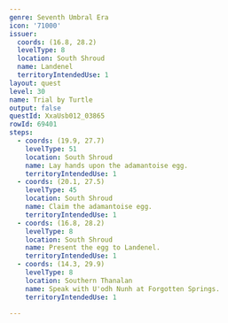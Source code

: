 ```yaml
---
genre: Seventh Umbral Era
icon: '71000'
issuer:
  coords: (16.8, 28.2)
  levelType: 8
  location: South Shroud
  name: Landenel
  territoryIntendedUse: 1
layout: quest
level: 30
name: Trial by Turtle
output: false
questId: XxaUsb012_03865
rowId: 69401
steps:
  - coords: (19.9, 27.7)
    levelType: 51
    location: South Shroud
    name: Lay hands upon the adamantoise egg.
    territoryIntendedUse: 1
  - coords: (20.1, 27.5)
    levelType: 45
    location: South Shroud
    name: Claim the adamantoise egg.
    territoryIntendedUse: 1
  - coords: (16.8, 28.2)
    levelType: 8
    location: South Shroud
    name: Present the egg to Landenel.
    territoryIntendedUse: 1
  - coords: (14.3, 29.9)
    levelType: 8
    location: Southern Thanalan
    name: Speak with U'odh Nunh at Forgotten Springs.
    territoryIntendedUse: 1

---
```

